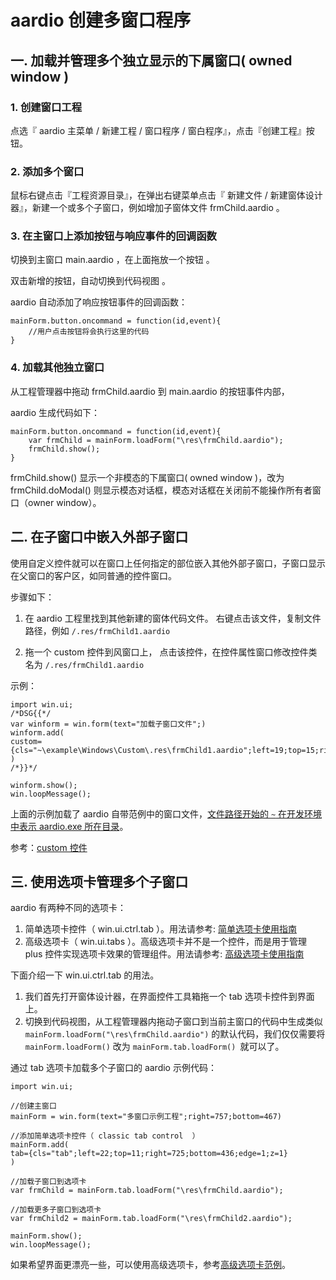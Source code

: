 # aardio 创建多窗口程序

## 一. 加载并管理多个独立显示的下属窗口( owned window )
 
### 1. 创建窗口工程

点选『 aardio 主菜单 / 新建工程 / 窗口程序 / 窗白程序』，点击『创建工程』按钮。  
  
### 2. 添加多个窗口

鼠标右键点击『工程资源目录』，在弹出右键菜单点击『 新建文件 / 新建窗体设计器』，新建一个或多个子窗口，例如增加子窗体文件 frmChild.aardio 。  

### 3. 在主窗口上添加按钮与响应事件的回调函数

切换到主窗口 main.aardio ，在上面拖放一个按钮 。
  
双击新增的按钮，自动切换到代码视图 。 
  
aardio 自动添加了响应按钮事件的回调函数：  

```aardio
mainForm.button.oncommand = function(id,event){  
    //用户点击按钮将会执行这里的代码
}
```
  
### 4. 加载其他独立窗口

从工程管理器中拖动 frmChild.aardio 到 main.aardio 的按钮事件内部，  
   
aardio 生成代码如下：  

```aardio
mainForm.button.oncommand = function(id,event){  
    var frmChild = mainForm.loadForm("\res\frmChild.aardio");  
    frmChild.show();  
}
```

frmChild.show() 显示一个非模态的下属窗口( owned window )，改为 frmChild.doModal() 则显示模态对话框，模态对话框在关闭前不能操作所有者窗口（owner window）。 

## 二. 在子窗口中嵌入外部子窗口

使用自定义控件就可以在窗口上任何指定的部位嵌入其他外部子窗口，子窗口显示在父窗口的客户区，如同普通的控件窗口。

步骤如下：

1. 在 aardio 工程里找到其他新建的窗体代码文件。
右键点击该文件，复制文件路径，例如 `/.res/frmChild1.aardio`

2. 拖一个 custom 控件到风窗口上，
点击该控件，在控件属性窗口修改控件类名为 `/.res/frmChild1.aardio`

示例：

```aardio
import win.ui;
/*DSG{{*/
var winform = win.form(text="加载子窗口文件";)
winform.add(
custom={cls="~\example\Windows\Custom\.res\frmChild1.aardio";left=19;top=15;right=740;bottom=455;db=1;dl=1;dr=1;dt=1;z=1}
)
/*}}*/

winform.show();
win.loopMessage();
```

上面的示例加载了 aardio 自带范例中的窗口文件，[文件路径开始的 `~` 在开发环境中表示  aardio.exe 所在目录](../../../builtin/io/path.md#app-path)。

参考：[custom 控件](ctrl/custom.md#cls-path)

## 三. 使用选项卡管理多个子窗口

aardio 有两种不同的选项卡：

1. 简单选项卡控件（ win.ui.ctrl.tab ）。用法请参考: [简单选项卡使用指南](ctrl/tab.md)
2. 高级选项卡（ win.ui.tabs  ）。高级选项卡并不是一个控件，而是用于管理 plus 控件实现选项卡效果的管理组件。用法请参考: [高级选项卡使用指南](tabs/_.md)

下面介绍一下 win.ui.ctrl.tab 的用法。

1. 我们首先打开窗体设计器，在界面控件工具箱拖一个 tab 选项卡控件到界面上。
2. 切换到代码视图，从工程管理器内拖动子窗口到当前主窗口的代码中生成类似 `mainForm.loadForm("\res\frmChild.aardio")` 的默认代码，我们仅仅需要将 `mainForm.loadForm()` 改为 `mainForm.tab.loadForm() `就可以了。

  
通过 tab 选项卡加载多个子窗口的 aardio 示例代码：  

```aardio
import win.ui;  

//创建主窗口
mainForm = win.form(text="多窗口示例工程";right=757;bottom=467)  

//添加简单选项卡控件（ classic tab control  ）
mainForm.add(  
tab={cls="tab";left=22;top=11;right=725;bottom=436;edge=1;z=1}  
)  

//加载子窗口到选项卡
var frmChild = mainForm.tab.loadForm("\res\frmChild.aardio");    

//加载更多子窗口到选项卡
var frmChild2 = mainForm.tab.loadForm("\res\frmChild2.aardio");    

mainForm.show();  
win.loopMessage();
```

如果希望界面更漂亮一些，可以使用高级选项卡，参考[高级选项卡范例](../../../../example/tabs/QuickStart.html)。  